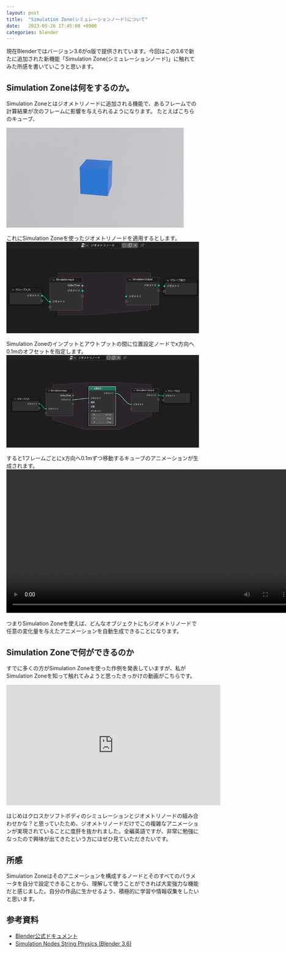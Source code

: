 ```yaml
---
layout: post
title:  "Simulation Zone(シミュレーションノード)について"
date:   2023-05-26 17:45:00 +0900
categories: blender
---
```


現在Blenderではバージョン3.6がα版で提供されています。今回はこの3.6で新たに追加された新機能「Simulation Zone(シミュレーションノード)」に触れてみた所感を書いていこうと思います。

## Simulation Zoneは何をするのか。
Simulation Zoneとはジオメトリノードに追加される機能で、あるフレームでの計算結果が次のフレームに影響を与えられるようになります。
たとえばこちらのキューブ、


<img src="/images/example_cube.png" alt="適用例" title="適用例">


これにSimulation Zoneを使ったジオメトリノードを適用するとします。
<img src="/images/sim_io.png" alt="simulation_zone1" title="Simulation Zone1">


Simulation Zoneのインプットとアウトプットの間に位置設定ノードでx方向へ0.1mのオフセットを指定します。
<img src="/images/sim_io2.png" alt="simulation_zone2" title="Simulation Zone2">


すると1フレームごとにx方向へ0.1mずつ移動するキューブのアニメーションが生成されます。
<video src="/images/sim_movie.mp4" width="750" controls loop></video>



つまりSimulation Zoneを使えば、どんなオブジェクトにもジオメトリノードで任意の変化量を与えたアニメーションを自動生成できることになります。

## Simulation Zoneで何ができるのか
すでに多くの方がSimulation Zoneを使った作例を発表していますが、私がSimulation Zoneを知って触れてみようと思ったきっかけの動画がこちらです。

<iframe width="560" height="315" src="https://www.youtube.com/embed/h5_uA9sOw7g" title="YouTube video player" frameborder="0" allow="accelerometer; autoplay; clipboard-write; encrypted-media; gyroscope; picture-in-picture; web-share" allowfullscreen></iframe>

はじめはクロスかソフトボディのシミュレーションとジオメトリノードの組み合わせかな？と思っていたため、ジオメトリノードだけでこの複雑なアニメーションが実現されていることに度肝を抜かれました。全編英語ですが、非常に勉強になったので興味が出てきたという方にはぜひ見ていただきたいです。

## 所感
Simulation Zoneはそのアニメーションを構成するノードとそのすべてのパラメータを自分で設定できることから、理解して使うことができれば大変強力な機能だと感じました。自分の作品に生かせるよう、積極的に学習や情報収集をしたいと思います。

## 参考資料
- [Blender公式ドキュメント](https://docs.blender.org/manual/ja/3.6/modeling/geometry_nodes/simulation/simulation_zone.html)
- [Simulation Nodes String Physics (Blender 3.6)](https://www.youtube.com/embed/h5_uA9sOw7g)　


